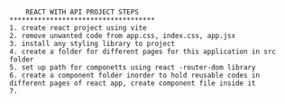         REACT WITH API PROJECT STEPS
    ************************************
    1. create react project using vite
    2. remove unwanted code from app.css, index.css, app.jsx
    3. install any styling library to project
    4. create a folder for different pages for this application in src folder
    5. set up path for componetts using react -router-dom library
    6. create a component folder inorder to hold reusable codes in different pages of react app, create component file inside it
    7.

    